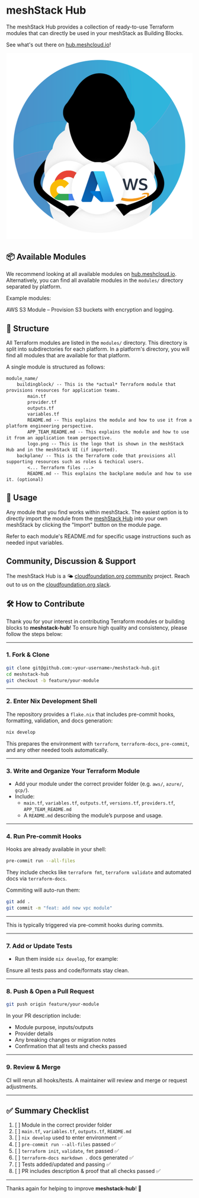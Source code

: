 # meshStack Hub

The meshStack Hub provides a collection of ready-to-use Terraform modules that can directly be
used in your meshStack as Building Blocks.

See what's out there on [hub.meshcloud.io](https://hub.meshcloud.io)!

![readme IMG](https://github.com/meshcloud/meshstack-hub/raw/main/.github/readme_img.png)

## 📦 Available Modules

We recommend looking at all available modules on [hub.meshcloud.io](https://hub.meshcloud.io).
Alternatively, you can find all available modules in the `modules/` directory separated by platform.

Example modules:

AWS S3 Module – Provision S3 buckets with encryption and logging.

## 🏢️ Structure

All Terraform modules are listed in the `modules/` directory.
This directory is split into subdirectories for each platform.
In a platform's directory, you will find all modules that are available for that platform.

A single module is structured as follows:

```
module_name/
    buildingblock/ -- This is the *actual* Terraform module that provisions resources for application teams.
        main.tf
        provider.tf
        outputs.tf
        variables.tf
        README.md -- This explains the module and how to use it from a platform engineering perspective.
        APP_TEAM_README.md -- This explains the module and how to use it from an application team perspective.
        logo.png -- This is the logo that is shown in the meshStack Hub and in the meshStack UI (if imported).
    backplane/ -- This is the Terraform code that provisions all supporting resources such as roles & techical users.
        <... Terraform files ...>
        README.md -- This explains the backplane module and how to use it. (optional)
```

## 🔧 Usage

Any module that you find works within meshStack.
The easiest option is to directly import the module from the [meshStack Hub](https://hub.meshcloud.io) into your own meshStack by clicking the "Import" button on the module page.

Refer to each module's README.md for specific usage instructions such as needed input variables.

## Community, Discussion & Support

The meshStack Hub is a 🌤️ [cloudfoundation.org community](https://cloudfoundation.org/?ref=github-collie-cli) project.
Reach out to us on the [cloudfoundation.org slack](http://cloudfoundationorg.slack.com).

## 🛠️ How to Contribute

Thank you for your interest in contributing Terraform modules or building blocks to **meshstack-hub**! To ensure high quality and consistency, please follow the steps below:

---

### 1. Fork & Clone

```bash
git clone git@github.com:<your-username>/meshstack-hub.git
cd meshstack-hub
git checkout -b feature/your-module
```

---

### 2. Enter Nix Development Shell

The repository provides a `flake.nix` that includes pre-commit hooks, formatting, validation, and docs generation:

```bash
nix develop
```

This prepares the environment with `terraform`, `terraform-docs`, `pre-commit`, and any other needed tools automatically.

---

### 3. Write and Organize Your Terraform Module

- Add your module under the correct provider folder (e.g. `aws/`, `azure/`, `gcp/`).
- Include:
  - `main.tf`, `variables.tf`, `outputs.tf`, `versions.tf`, `providers.tf`, `APP_TEAM_README.md`
  - A `README.md` describing the module’s purpose and usage.

---

### 4. Run Pre‑commit Hooks

Hooks are already available in your shell:

```bash
pre-commit run --all-files
```

They include checks like `terraform fmt`, `terraform validate` and automated docs via `terraform-docs`.

Commiting will auto-run them:

```bash
git add .
git commit -m "feat: add new vpc module"
```

---

This is typically triggered via pre-commit hooks during commits.

---

### 7. Add or Update Tests

- Run them inside `nix develop`, for example:

Ensure all tests pass and code/formats stay clean.

---

### 8. Push & Open a Pull Request

```bash
git push origin feature/your-module
```

In your PR description include:
- Module purpose, inputs/outputs
- Provider details
- Any breaking changes or migration notes
- Confirmation that all tests and checks passed

---

### 9. Review & Merge

CI will rerun all hooks/tests. A maintainer will review and merge or request adjustments.

---

## ✅ Summary Checklist

1. [ ] Module in the correct provider folder
2. [ ] `main.tf`, `variables.tf`, `outputs.tf`, `README.md`
3. [ ] `nix develop` used to enter environment ✅
4. [ ] `pre-commit run --all-files` passed ✅
5. [ ] `terraform init`, `validate`, `fmt` passed ✅
6. [ ] `terraform-docs markdown .` docs generated ✅
7. [ ] Tests added/updated and passing ✅
8. [ ] PR includes description & proof that all checks passed ✅

---

Thanks again for helping to improve **meshstack-hub**! 🚀
